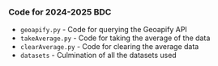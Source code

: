 ### Code for 2024-2025 BDC

- `geoapify.py` - Code for querying the Geoapify API
- `takeAverage.py` - Code for taking the average of the data
- `clearAverage.py` - Code for clearing the average data
- `datasets` - Culmination of all the datasets used

